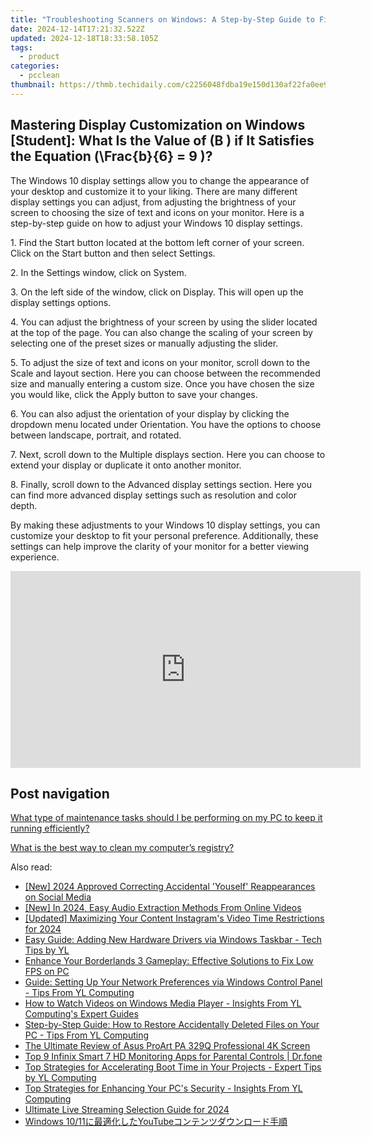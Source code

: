 ```yaml
---
title: "Troubleshooting Scanners on Windows: A Step-by-Step Guide to Fix Launch Issues by YL Software Experts"
date: 2024-12-14T17:21:32.522Z
updated: 2024-12-18T18:33:58.105Z
tags:
  - product
categories:
  - pcclean
thumbnail: https://thmb.techidaily.com/c2256048fdba19e150d130af22fa0ee9a49a1cc871ecb123979c39c8bac9ef09.jpg
---
```


## Mastering Display Customization on Windows [Student]: What Is the Value of \(B \) if It Satisfies the Equation \(\Frac{b}{6} = 9 \)?

The Windows 10 display settings allow you to change the appearance of your desktop and customize it to your liking. There are many different display settings you can adjust, from adjusting the brightness of your screen to choosing the size of text and icons on your monitor. Here is a step-by-step guide on how to adjust your Windows 10 display settings. 

1\. Find the Start button located at the bottom left corner of your screen. Click on the Start button and then select Settings.

2\. In the Settings window, click on System.

3\. On the left side of the window, click on Display. This will open up the display settings options. 

4\. You can adjust the brightness of your screen by using the slider located at the top of the page. You can also change the scaling of your screen by selecting one of the preset sizes or manually adjusting the slider.

5\. To adjust the size of text and icons on your monitor, scroll down to the Scale and layout section. Here you can choose between the recommended size and manually entering a custom size. Once you have chosen the size you would like, click the Apply button to save your changes.

6\. You can also adjust the orientation of your display by clicking the dropdown menu located under Orientation. You have the options to choose between landscape, portrait, and rotated.

7\. Next, scroll down to the Multiple displays section. Here you can choose to extend your display or duplicate it onto another monitor.

8\. Finally, scroll down to the Advanced display settings section. Here you can find more advanced display settings such as resolution and color depth. 

By making these adjustments to your Windows 10 display settings, you can customize your desktop to fit your personal preference. Additionally, these settings can help improve the clarity of your monitor for a better viewing experience.

<!-- affiliate ads begin -->
<iframe width="560" height="315" src="https://www.youtube.com/embed/8dH3yHH9IX8?si=geiW5KbIljSFT9pz" title="YouTube video player" frameborder="0" allow="accelerometer; autoplay; clipboard-write; encrypted-media; gyroscope; picture-in-picture; web-share" referrerpolicy="strict-origin-when-cross-origin" allowfullscreen></iframe>
<!-- affiliate ads end -->

## Post navigation

[What type of maintenance tasks should I be performing on my PC to keep it running efficiently?](https://tools.techidaily.com/pcclean/products/)

[What is the best way to clean my computer’s registry?](https://tools.techidaily.com/pcclean/products/)

<ins class="adsbygoogle"
     style="display:block"
     data-ad-format="autorelaxed"
     data-ad-client="ca-pub-7571918770474297"
     data-ad-slot="1223367746"></ins>

<ins class="adsbygoogle"
     style="display:block"
     data-ad-client="ca-pub-7571918770474297"
     data-ad-slot="8358498916"
     data-ad-format="auto"
     data-full-width-responsive="true"></ins>

<span class="atpl-alsoreadstyle">Also read:</span>
<div><ul>
<li><a href="https://facebook-video-content.techidaily.com/new-2024-approved-correcting-accidental-youself-reappearances-on-social-media/"><u>[New] 2024 Approved Correcting Accidental 'Youself' Reappearances on Social Media</u></a></li>
<li><a href="https://facebook-video-share.techidaily.com/new-in-2024-easy-audio-extraction-methods-from-online-videos/"><u>[New] In 2024, Easy Audio Extraction Methods From Online Videos</u></a></li>
<li><a href="https://instagram-video-files.techidaily.com/updated-maximizing-your-content-instagrams-video-time-restrictions-for-2024/"><u>[Updated] Maximizing Your Content Instagram's Video Time Restrictions for 2024</u></a></li>
<li><a href="https://discover-able.techidaily.com/easy-guide-adding-new-hardware-drivers-via-windows-taskbar-tech-tips-by-yl/"><u>Easy Guide: Adding New Hardware Drivers via Windows Taskbar - Tech Tips by YL</u></a></li>
<li><a href="https://program-issues.techidaily.com/enhance-your-borderlands-3-gameplay-effective-solutions-to-fix-low-fps-on-pc/"><u>Enhance Your Borderlands 3 Gameplay: Effective Solutions to Fix Low FPS on PC</u></a></li>
<li><a href="https://discover-able.techidaily.com/guide-setting-up-your-network-preferences-via-windows-control-panel-tips-from-yl-computing/"><u>Guide: Setting Up Your Network Preferences via Windows Control Panel - Tips From YL Computing</u></a></li>
<li><a href="https://discover-able.techidaily.com/how-to-watch-videos-on-windows-media-player-insights-from-yl-computings-expert-guides/"><u>How to Watch Videos on Windows Media Player - Insights From YL Computing's Expert Guides</u></a></li>
<li><a href="https://discover-able.techidaily.com/step-by-step-guide-how-to-restore-accidentally-deleted-files-on-your-pc-tips-from-yl-computing/"><u>Step-by-Step Guide: How to Restore Accidentally Deleted Files on Your PC - Tips From YL Computing</u></a></li>
<li><a href="https://extra-hints.techidaily.com/the-ultimate-review-of-asus-proart-pa-329q-professional-4k-screen/"><u>The Ultimate Review of Asus ProArt PA 329Q Professional 4K Screen</u></a></li>
<li><a href="https://android-location-track.techidaily.com/top-9-infinix-smart-7-hd-monitoring-apps-for-parental-controls-drfone-by-drfone-virtual-android/"><u>Top 9 Infinix Smart 7 HD Monitoring Apps for Parental Controls | Dr.fone</u></a></li>
<li><a href="https://discover-able.techidaily.com/top-strategies-for-accelerating-boot-time-in-your-projects-expert-tips-by-yl-computing/"><u>Top Strategies for Accelerating Boot Time in Your Projects - Expert Tips by YL Computing</u></a></li>
<li><a href="https://discover-able.techidaily.com/top-strategies-for-enhancing-your-pcs-security-insights-from-yl-computing/"><u>Top Strategies for Enhancing Your PC's Security - Insights From YL Computing</u></a></li>
<li><a href="https://article-knowledge.techidaily.com/ultimate-live-streaming-selection-guide-for-2024/"><u>Ultimate Live Streaming Selection Guide for 2024</u></a></li>
<li><a href="https://solve-hot.techidaily.com/windows-1011youtube/"><u>Windows 10/11に最適化したYouTubeコンテンツダウンロード手順</u></a></li>
</ul></div>

